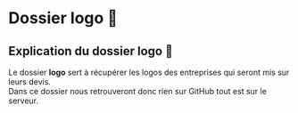 # Dossier logo 📂

## Explication du dossier **logo** 📂

Le dossier **logo** sert à récupérer les logos des entreprises qui seront mis sur leurs devis.  
Dans ce dossier nous retrouveront donc rien sur GitHub tout est sur le serveur.